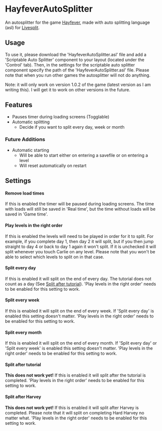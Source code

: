 # HayfeverAutoSplitter
An autosplitter for the game [Hayfever](https://playhayfever.com/), made with auto splitting language (asl) for [Livesplit](https://livesplit.org).

## Usage
To use it, please download the 'HayfeverAutoSplitter.asl' file and add a 'Scriptable Auto Splitter' component to your layout (located under the 'Control' tab). Then, in the settings for the scriptable auto splitter component specify the path of the 'HayfeverAutoSplitter.asl' file. Please note that when you run other games the autosplitter will not do anything.

Note: it will only work on version 1.0.2 of the game (latest version as I am writing this). I will get it to work on other versions in the future.

## Features
+ Pauses timer during loading screens (Togglable)
+ Automatic splitting
    + Decide if you want to split every day, week or month

### Future Additions
+ Automatic starting
    + Will be able to start either on entering a savefile or on entering a level
    + Will reset automatically on restart

## Settings
#### Remove load times
If this is enabled the timer will be paused during loading screens. The time with loads will still be saved in 'Real time', but the time without loads will be saved in 'Game time'.

#### Play levels in the right order
If this is enabled the levels will need to be played in order for it to split. For example, if you complete day 1, then day 2 it will split, but if you then jump straight to day 4 or back to day 1 again it won't split. If it is unchecked it will split whenever you touch Carlie on any level. Please note that you won't be able to select which levels to split on in that case.

#### Split every day
If this is enabled it will split on the end of every day. The tutorial does not count as a day (See [Split after tutorial](#split-after-tutorial)). 'Play levels in the right order' needs to be enabled for this setting to work.

#### Split every week
If this is enabled it will split on the end of every week. If 'Split every day' is enabled this setting doesn't matter. 'Play levels in the right order' needs to be enabled for this setting to work.

#### Split every month
If this is enabled it will split on the end of every month. If 'Split every day' or 'Split every week' is enabled this setting doesn't matter. 'Play levels in the right order' needs to be enabled for this setting to work.

#### Split after tutorial
**This does not work yet!**
If this is enabled it will split after the tutorial is completed. 'Play levels in the right order' needs to be enabled for this setting to work.

#### Split after Harvey
**This does not work yet!**
If this is enabled it will split after Harvey is completed. Please note that it will split on completing Hard Harvey no matter what. 'Play levels in the right order' needs to be enabled for this setting to work.
